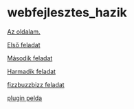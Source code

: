 webfejlesztes_hazik
===================

 <a href="http://elabro.github.com/webfejlesztes_hazik/" class="code">Az oldalam.</a>
 <p><a href="http://elabro.github.com/webfejlesztes_hazik/elso.html" class="code">Első feladat</a></p>
 <p><a href="http://elabro.github.com/webfejlesztes_hazik/masodik.html" class="code">Második feladat</a></p>
 <p><a href="http://elabro.github.com/webfejlesztes_hazik/harmadik.html" class="code">Harmadik feladat</a></p>
 
 <p><a href="http://elabro.github.com/webfejlesztes_hazik/fizz.html" class="code">fizzbuzzbizz feladat</a></p>
 <p><a href="http://elabro.github.com/webfejlesztes_hazik/plugin.html" class="code">plugin pelda</a></p>
